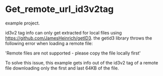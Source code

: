 Get_remote_url_id3v2tag
=======================
example project.

id3v2 tag info can only get extracted for local files using https://github.com/JamesHeinrich/getID3.
the getid3 library throws the following error when loading a remote file:

'Remote files are not supported - please copy the file locally first'

To solve this issue, this example gets info out of the id3v2 tag of a remote file 
downloading only the first and last 64KB of the file.
